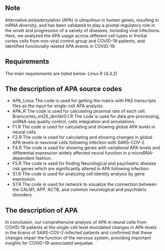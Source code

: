 ## Note
Alternative polyadenylation (APA) is ubiquitous in human genes, resulting in mRNA diversity, and has been validated to play a pivotal regulatory role in the onset and progression of a variety of diseases, including viral infections. Here, we analyzed the APA usage across different cell types in frontal cortex cells from non-viral control group and COVID-19 patients, and identified functionally related APA events in COVID-19. 

## Requirements
The main requirements are listed below:
Linux
R (4.3.2)

## The description of APA source codes
* APA_Linux
The code is used for getting the matrix with PAS transcripts files as the input for single-cell APA analysis.
* APA_R
The code is used for calculating proximal rate of each cell.
Braincortex_mt25_dim14r0.1.R
The code is used for data pre-processing, snRNA-seq quality control, cells integration and annotations.
* F1.R
The code is used for calculating and showing global APA levels in neural cells.
* F2.R
The code is used for calculating and showing changes in global APA levels in neuronal cells following infection with SARS-COV-2.
* F4.R
The code is used for showing genes with variational APA levels and differential expression widely affected neural function in a microRNA-dependent fashion.
* F5.R
The code is used for finding Neurological and psychiatric disease risk genes which are significantly altered in APA following infection.
* S1.R
The code is used for analyzing cell identity analysis by gene expression.
* S7.R
The code is used for network to visualize the connection between the CALM1, APP, ACTB, and common neurological and psychiatric disorders.

## The description of APA
In conclusion, our comprehensive analysis of APA in neural cells from COVID-19 patients at the single-cell level elucidated changes in APA levels in the brains of SARS-COV-2-infected patients and confirmed that these changes impair the function of the nervous system, providing important insights for COVID-19-associated sequelae.
